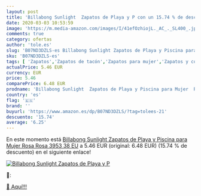 ```yaml
---
layout: post
title: 'Billabong Sunlight  Zapatos de Playa y P con un 15.74 % de descuento'
date: 2020-03-03 10:53:59
image: 'https://m.media-amazon.com/images/I/41efOzhiojL._AC_._SL400_.jpg'
comments: true
category: ofertas
author: 'tole.es'
slug: 'B07ND3DZLS-es Billabong Sunlight Zapatos de Playa y Piscina para Mujer...'
sku: 'B07ND3DZLS-es'
tags: [ 'Zapatos','Zapatos de tacón','Zapatos para mujer','Zapatos y complementos','zapatos', ]
actualPrice: 5.46 EUR
currency: EUR
price: 5.46
comparePrice: 6.48 EUR
prodname: 'Billabong Sunlight  Zapatos de Playa y Piscina para Mujer  Rosa  Rosa 3953   38 EU'
country: 'es'
flag: '🇪🇸'
brand: ''
buyurl: 'https://www.amazon.es/dp/B07ND3DZLS/?tag=tolees-21'
descuento: '15.74'
average: '6.25'
---
```


En este momento está [Billabong Sunlight  Zapatos de Playa y Piscina para Mujer  Rosa  Rosa 3953   38 EU](https://www.amazon.es/dp/B07ND3DZLS/?tag=tolees-21) a 5.46 EUR (original: 6.48 EUR) (15.74 %  de descuento) en el siguiente enlace!

[![Billabong Sunlight  Zapatos de Playa y P](https://m.media-amazon.com/images/I/41efOzhiojL._AC_._SL400_.jpg)](https://www.amazon.es/dp/B07ND3DZLS/?tag=tolees-21)

🔎:


[🛒 Aquí!!!](https://www.amazon.es/dp/B07ND3DZLS/?tag=tolees-21)
